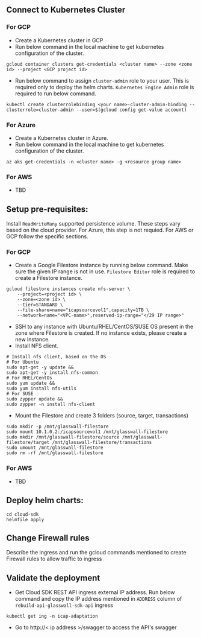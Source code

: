 
## Connect to Kubernetes Cluster
### For GCP
- Create a Kubernetes cluster in GCP
- Run below command in the local machine to get kubernetes configuration of the cluster.
```
gcloud container clusters get-credentials <cluster name> --zone <zone id> --project <GCP project id>
```
- Run below command to assign `cluster-admin` role to your user. This is required only to deploy the helm charts. `Kubernetes Engine Admin` role is required to run below command.
```
kubectl create clusterrolebinding <your name>-cluster-admin-binding --clusterrole=cluster-admin --user=$(gcloud config get-value account)
```

### For Azure
- Create a Kubernetes cluster in Azure.
- Run below command in the local machine to get kubernetes configuration of the cluster.
```
az aks get-credentials -n <cluster name> -g <resource group name>
```
### For AWS
- TBD

## Setup pre-requisites:
Install `ReadWriteMany` supported persistence volume. These steps vary based on the cloud provider. For Azure, this step is not requied. For AWS or GCP follow the specific sections.

### For GCP
- Create a Google Filestore instance by running below command. Make sure the given IP range is not in use. `Filestore Editor` role is required to create a Filestore instance.
```
gcloud filestore instances create nfs-server \
    --project=<project id> \
    --zone=<zone id> \
    --tier=STANDARD \
    --file-share=name="icapsourcevol1",capacity=1TB \
    --network=name="<VPC-name>",reserved-ip-range="</29 IP range>"
```
- SSH to any instance with Ubuntu/RHEL/CentOS/SUSE OS present in the zone where Filestore is created. If no instance exists, please create a new instance.
- Install NFS client.
```
# Install nfs client, based on the OS
# For Ubuntu
sudo apt-get -y update &&
sudo apt-get -y install nfs-common
# For RHEL/CentOs
sudo yum update &&
sudo yum install nfs-utils
# For SUSE
sudo zypper update &&
sudo zypper -n install nfs-client
```
- Mount the Filestore and create 3 folders (source, target, transactions)

```
sudo mkdir -p /mnt/glasswall-filestore
sudo mount 10.1.0.2:/icapsourcevol1 /mnt/glasswall-filestore
sudo mkdir /mnt/glasswall-filestore/source /mnt/glasswall-filestore/target /mnt/glasswall-filestore/transactions
sudo umount /mnt/glasswall-filestore
sudo rm -rf /mnt/glasswall-filestore
```
### For AWS
- TBD

## Deploy helm charts:
```
cd cloud-sdk
helmfile apply
```
## Change Firewall rules
Describe the ingress and run the gcloud commands mentioned to create Firewall rules to allow traffic to ingress

## Validate the deployment
- Get Cloud SDK REST API ingress external IP address.  Run below command and copy the IP address mentioned in `ADDRESS` column of `rebuild-api-glasswall-sdk-api` ingress
```
kubectl get ing -n icap-adaptation
```
- Go to http://< ip address >/swagger to access the API's swagger

